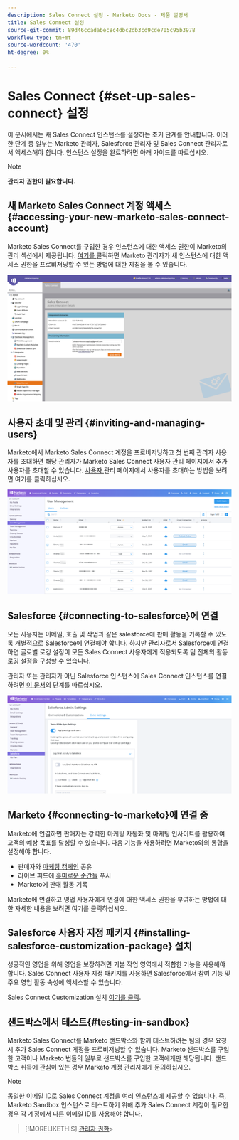 ```yaml
---
description: Sales Connect 설정 - Marketo Docs - 제품 설명서
title: Sales Connect 설정
source-git-commit: 89d46ccadabec8c4dbc2db3cd9cde705c95b3978
workflow-type: tm+mt
source-wordcount: '470'
ht-degree: 0%

---
```


# Sales Connect {#set-up-sales-connect} 설정

이 문서에서는 새 Sales Connect 인스턴스를 설정하는 초기 단계를 안내합니다. 이러한 단계 중 일부는 Marketo 관리자, Salesforce 관리자 및 Sales Connect 관리자로서 액세스해야 합니다. 인스턴스 설정을 완료하려면 아래 가이드를 따르십시오.

>[!NOTE]
>
>**관리자 권한이 필요합니다.**

## 새 Marketo Sales Connect 계정 액세스 {#accessing-your-new-marketo-sales-connect-account}

Marketo Sales Connect를 구입한 경우 인스턴스에 대한 액세스 권한이 Marketo의 관리 섹션에서 제공됩니다. [여기를 ](/help/marketo/product-docs/marketo-sales-connect/getting-started/accessing-your-new-sales-connect-instance.md) 클릭하면 Marketo 관리자가 새 인스턴스에 대한 액세스 권한을 프로비저닝할 수 있는 방법에 대한 지침을 볼 수 있습니다.

![](assets/set-up-sales-connect-1.png)

## 사용자 초대 및 관리 {#inviting-and-managing-users}

Marketo에서 Marketo Sales Connect 계정을 프로비저닝하고 첫 번째 관리자 사용자를 초대하면 해당 관리자가 Marketo Sales Connect 사용자 관리 페이지에서 추가 사용자를 초대할 수 있습니다. [사용자 ](/help/marketo/product-docs/marketo-sales-connect/admin/invite-users.md) 관리 페이지에서 사용자를 초대하는 방법을 보려면 여기를 클릭하십시오.

![](assets/set-up-sales-connect-2.png)

## Salesforce {#connecting-to-salesforce}에 연결

모든 사용자는 이메일, 호출 및 작업과 같은 salesforce에 판매 활동을 기록할 수 있도록 개별적으로 Salesforce에 연결해야 합니다. 하지만 관리자로서 Salesforce에 연결하면 글로벌 로깅 설정이 모든 Sales Connect 사용자에게 적용되도록 팀 전체의 활동 로깅 설정을 구성할 수 있습니다.

관리자 또는 관리자가 아닌 Salesforce 인스턴스에 Sales Connect 인스턴스를 연결하려면 [이 문서](/help/marketo/product-docs/marketo-sales-connect/crm/salesforce-integration/connect-your-sales-connect-account-to-salesforce.md)의 단계를 따르십시오.

![](assets/set-up-sales-connect-3.png)

## Marketo {#connecting-to-marketo}에 연결 중

Marketo에 연결하면 판매자는 강력한 마케팅 자동화 및 마케팅 인사이트를 활용하여 고객의 예상 목표를 달성할 수 있습니다. 다음 기능을 사용하려면 Marketo와의 통합을 설정해야 합니다.

* 판매자와 [마케팅 캠페인](/help/marketo/product-docs/marketo-sales-connect/marketo/make-a-campaign-visible-to-sales-connect-users.md) 공유
* 라이브 피드에 [흥미로운 순간들](/help/marketo/product-docs/marketo-sales-connect/marketo/interesting-moments-in-msc.md) 푸시
* Marketo에 판매 활동 기록

Marketo에 연결하고 영업 사용자에게 연결에 대한 액세스 권한을 부여하는 방법에 대한 자세한 내용을 보려면 여기를 클릭하십시오.

## Salesforce 사용자 지정 패키지 {#installing-salesforce-customization-package} 설치

성공적인 영업을 위해 영업을 보장하려면 기본 작업 영역에서 적합한 기능을 사용해야 합니다. Sales Connect 사용자 지정 패키지를 사용하면 Salesforce에서 참여 기능 및 주요 영업 활동 속성에 액세스할 수 있습니다.

Sales Connect Customization 설치 [여기를 클릭](/help/marketo/product-docs/marketo-sales-connect/crm/salesforce-customization/sales-connect-customizations-for-crm.md).

## 샌드박스에서 테스트{#testing-in-sandbox}

Marketo Sales Connect를 Marketo 샌드박스와 함께 테스트하려는 팀의 경우 요청 시 추가 Sales Connect 계정을 프로비저닝할 수 있습니다. Marketo 샌드박스를 구입한 고객이나 Marketo 번들의 일부로 샌드박스를 구입한 고객에게만 해당됩니다. 샌드박스 취득에 관심이 있는 경우 Marketo 계정 관리자에게 문의하십시오.

>[!NOTE]
>
>동일한 이메일 ID로 Sales Connect 계정을 여러 인스턴스에 제공할 수 없습니다. 즉, Marketo Sandbox 인스턴스로 테스트하기 위해 추가 Sales Connect 계정이 필요한 경우 각 계정에서 다른 이메일 ID를 사용해야 합니다.

>[!MORELIKETHIS]
[관리자 권한](/help/marketo/product-docs/marketo-sales-connect/admin/user-access-details.md)>
>
